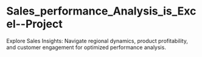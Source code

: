 # Sales_performance_Analysis_is_Excel--Project
Explore Sales Insights: Navigate regional dynamics, product profitability, and customer engagement for optimized performance analysis.
